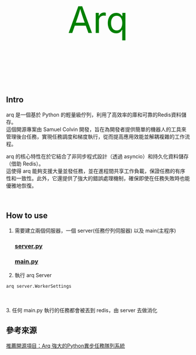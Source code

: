 <p style="font-size:100px;text-align:center;color: green">Arq</p>

<br>

## Intro
arq 是一個基於 Python 的輕量級佇列，利用了高效率的庫和可靠的Redis資料儲存。  
這個開源專案由 Samuel Colvin 開發，旨在為開發者提供簡單的機器人的工具來管理後台任務，實現任務調度和梯度執行，從而提高應用效能並解耦複雜的工作流程。

arq 的核心特性在於它結合了非同步程式設計（透過 asyncio）和持久化資料儲存（借助 Redis）。  
這使得 arq 能夠支援大量並發任務，並在進程間共享工作負載，保證任務的有序性和一致性。此外，它還提供了強大的錯誤處理機制，確保即使在任務失敗時也能優雅地恢復。

<br>

## How to use
1. 需要建立兩個伺服器，一個 server(任務佇列伺服器) 以及 main(主程序)  
    ### [server.py](/src/server.py)  
    ### [main.py](/src/main.py)

2. 執行 arq Server
```shell
arq server.WorkerSettings
```
<br>
<br>
3. 任何 main.py 執行的任務都會被丟到 redis，由 server 去做消化  


## 參考來源
[推薦開源項目：Arq 強大的Python異步任務隊列系統](https://blog.csdn.net/gitblog_00027/article/details/138747227)